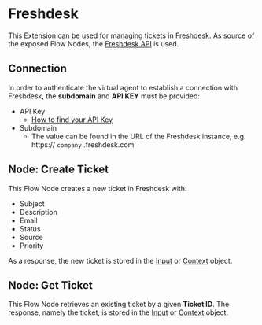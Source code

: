 ﻿# Freshdesk

This Extension can be used for managing tickets in [Freshdesk](https://freshdesk.com/). As source of the exposed Flow Nodes, the [Freshdesk API](https://developers.freshdesk.com/api/#tickets) is used.

## Connection

In order to authenticate the virtual agent to establish a connection with Freshdesk, the **subdomain** and **API KEY** must be provided:

- API Key
  - [How to find your API Key](https://support.freshdesk.com/en/support/solutions/articles/215517)
- Subdomain
  - The value can be found in the URL of the Freshdesk instance, e.g. https:// `company` .freshdesk.com

## Node: Create Ticket

This Flow Node creates a new ticket in Freshdesk with:
- Subject
- Description
- Email
- Status
- Source
- Priority

As a response, the new ticket is stored in the [Input](https://docs.cognigy.com/ai/tools/interaction-panel/input/) or [Context](https://docs.cognigy.com/ai/tools/interaction-panel/context/) object.

## Node: Get Ticket

This Flow Node retrieves an existing ticket by a given **Ticket ID**. The response, namely the ticket, is stored in the [Input](https://docs.cognigy.com/ai/tools/interaction-panel/input/) or [Context](https://docs.cognigy.com/ai/tools/interaction-panel/context/) object.